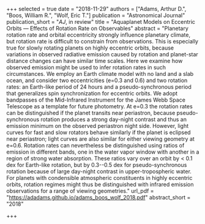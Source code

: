 +++
selected = true
date = "2018-11-29"
authors = ["Adams, Arthur D.", "Boos, William R.", "Wolf, Eric T."]
publication = "Astronomical Journal"
publication_short = "*AJ*, in review"
title = "Aquaplanet Models on Eccentric Orbits — Effects of Rotation Rate on Observables"
abstract = "Planetary rotation rate and orbital eccentricity strongly influence planetary climate, but rotation rate is difficult to constrain from observations. This is especially true for slowly rotating planets on highly eccentric orbits, because variations in observed radiative emission caused by rotation and planet-star distance changes can have similar time scales.  Here we examine how observed emission might be used to infer rotation rates in such circumstances.  We employ an Earth climate model with no land and a slab ocean, and consider two eccentricities (e=0.3 and 0.6) and two rotation rates: an Earth-like period of 24 hours and a pseudo-synchronous period that generalizes spin synchronization for eccentric orbits. We adopt bandpasses of the Mid-Infrared Instrument for the James Webb Space Telescope as a template for future photometry.  At e=0.3 the rotation rates can be distinguished if the planet transits near periastron, because pseudo-synchronous rotation produces a strong day-night contrast and thus an emission minimum on the observed periastron night side. However, light curves for fast and slow rotators behave similarly if the planet is eclipsed near periastron; light curves are also similar for either viewing geometry at e=0.6.  Rotation rates can nevertheless be distinguished using ratios of emission in different bands, one in the water vapor window with another in a region of strong water absorption. These ratios vary over an orbit by < 0.1 dex for Earth-like rotation, but by 0.3--0.5 dex for pseudo-synchronous rotation because of large day-night contrast in upper-tropospheric water. For planets with condensible atmospheric constituents in highly eccentric orbits, rotation regimes might thus be distinguished with infrared emission observations for a range of viewing geometries."
url_pdf = "https://adadams.github.io/adams_boos_wolf_2018.pdf"
abstract_short =  "2018"

+++

